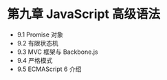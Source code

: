 # 第九章 JavaScript 高级语法

*   9.1 Promise 对象
*   9.2 有限状态机
*   9.3 MVC 框架与 Backbone.js
*   9.4 严格模式
*   9.5 ECMAScript 6 介绍